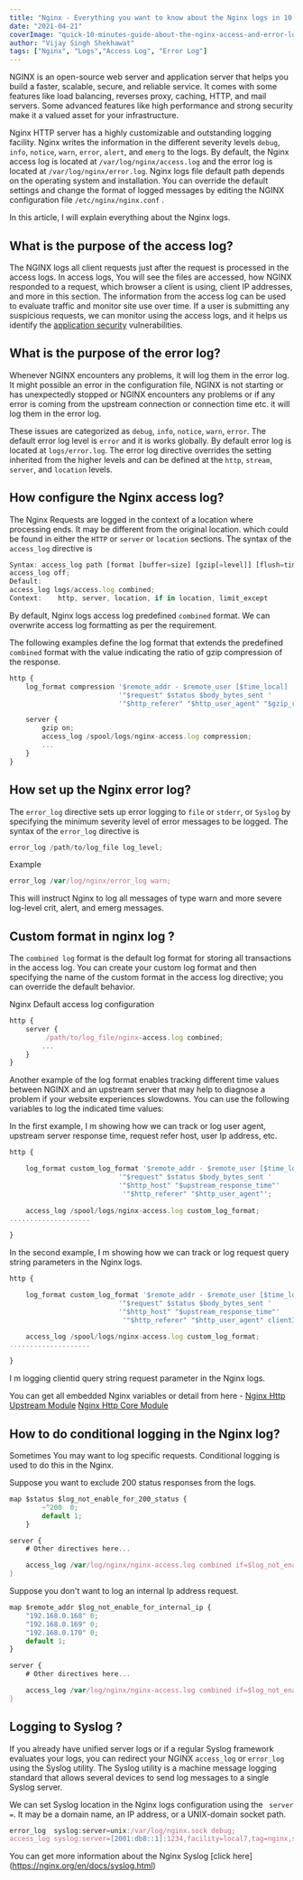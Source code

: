 ```yaml
---
title: "Nginx - Everything you want to know about the Nginx logs in 10 minutes"
date: "2021-04-21"
coverImage: "quick-10-minutes-guide-about-the-nginx-access-and-error-logs.png"
author: "Vijay Singh Shekhawat"
tags: ["Nginx", "Logs","Access Log", "Error Log"]
---
```


NGINX is an open-source web server and application server that helps you build a faster, scalable, secure, and reliable service. It comes with some features like load balancing, reverses proxy, caching, HTTP, and mail servers. Some advanced features like high performance and strong security make it a valued asset for your infrastructure.

Nginx HTTP server has a highly customizable and outstanding logging facility. Nginx writes the information in the different severity levels `debug`, `info`, `notice`, `warn`, `error`, `alert`, and `emerg` to the logs. By default, the Nginx access log is located at `/var/log/nginx/access.log` and the error log is located at `/var/log/nginx/error.log`. Nginx logs file default path depends on the operating system and installation. You can override the default settings and change the format of logged messages by editing the NGINX configuration file `/etc/nginx/nginx.conf` .

In this article, I will explain everything about the Nginx logs.


## What is the purpose of the access log?

The NGINX logs all client requests just after the request is processed in the access logs. In access logs, You will see the files are accessed, how NGINX responded to a request, which browser a client is using, client IP addresses, and more in this section. The information from the access log can be used to evaluate traffic and monitor site use over time. If a user is submitting any suspicious requests, we can monitor using the access logs, and it helps us identify the <a href="https://www.loginradius.com/resource/mitigating-security-issues-in-enterprise-mobile-application/">application security</a> vulnerabilities.

## What is the purpose of the error log?

Whenever NGINX encounters any problems, it will log them in the error log. It might possible an error in the configuration file, NGINX is not starting or has unexpectedly stopped or NGINX encounters any problems or if any error is coming from the upstream connection or connection time etc. it will log them in the error log. 

These issues are categorized as `debug`, `info`, `notice`, `warn`, `error`. The default error log level is `error` and it is works globally. By default error log is located at `logs/error.log`. The error log directive overrides the setting inherited from the higher levels and can be defined at the `http`, `stream`, `server`, and `location` levels.

## How configure the Nginx access log?

The Nginx Requests are logged in the context of a location where processing ends. It may be different from the original location. which could be found in either the `HTTP` or `server` or `location` sections. The syntax of the `access_log` directive is

```javascript
Syntax:	access_log path [format [buffer=size] [gzip[=level]] [flush=time] [if=condition]];
access_log off;
Default:	
access_log logs/access.log combined;
Context:	http, server, location, if in location, limit_except
```
By default, Nginx logs access log predefined `combined` format. We can overwrite access log formatting as per the requirement. 

The following examples define the log format that extends the predefined `combined` format with the value indicating the ratio of gzip compression of the response. 

```javascript
http {
    log_format compression '$remote_addr - $remote_user [$time_local] '
                           '"$request" $status $body_bytes_sent '
                           '"$http_referer" "$http_user_agent" "$gzip_ratio"';

    server {
        gzip on;
        access_log /spool/logs/nginx-access.log compression;
        ...
    }
}
```


## How set up the Nginx error log?

The `error_log` directive sets up error logging to `file` or `stderr`, or `Syslog` by specifying the minimum severity level of error messages to be logged. The syntax of the `error_log` directive is

```javascript
error_log /path/to/log_file log_level;
```

Example
```javascript
error_log /var/log/nginx/error_log warn; 

```

This will instruct Nginx to log all messages of type warn and more severe log-level crit, alert, and emerg messages.

## Custom format in nginx log ?

The ```combined log``` format is the default log format for storing all transactions in the access log. You can create your custom log format and then specifying the name of the custom format in the access log directive; you can override the default behavior.

Nginx Default access log configuration

```javascript
http {
    server {
         /path/to/log_file/nginx-access.log combined;
        ...
    }
}
``` 


Another example of the log format enables tracking different time values between NGINX and an upstream server that may help to diagnose a problem if your website experiences slowdowns. You can use the following variables to log the indicated time values:

In the first example, I m showing how we can track or log user agent, upstream server response time, request refer host, user Ip address, etc.

```javascript
http {

    log_format custom_log_format '$remote_addr - $remote_user [$time_local] '
                           '"$request" $status $body_bytes_sent '
                           '"$http_host" "$upstream_response_time"'
                            '"$http_referer" "$http_user_agent"';
    
    access_log /spool/logs/nginx-access.log custom_log_format;
....................

}

```

In the second example, I m showing how we can track or log request query string parameters in the Nginx logs.

```javascript
http {

    log_format custom_log_format '$remote_addr - $remote_user [$time_local] '
                           '"$request" $status $body_bytes_sent '
                           '"$http_host" "$upstream_response_time"'
                            '"$http_referer" "$http_user_agent" clientId="$clientid"';

    access_log /spool/logs/nginx-access.log custom_log_format;
....................

}

```

I m logging clientid query string request parameter in the Nginx logs. 

You can get all embedded Nginx variables or detail from here - 
[Nginx Http Upstream Module](https://nginx.org/en/docs/http/ngx_http_upstream_module.html#var_upstream_connect_time)
[Nginx Http Core Module](http://nginx.org/en/docs/http/ngx_http_core_module.html)



## How to do conditional logging in the Nginx log?

Sometimes You may want to log specific requests. Conditional logging is used to do this in the Nginx.

Suppose you want to exclude 200 status responses from the logs.

```javascript
map $status $log_not_enable_for_200_status {
        ~^200  0;
        default 1;
    }

server {
    # Other directives here...

    access_log /var/log/nginx/nginx-access.log combined if=$log_not_enable_for_200_status;
}
```

Suppose you don't want to log an internal Ip address request.

```javascript
map $remote_addr $log_not_enable_for_internal_ip {
    "192.168.0.168" 0;
    "192.168.0.169" 0;
    "192.168.0.170" 0;
    default 1;
}

server {
    # Other directives here...

    access_log /var/log/nginx/nginx-access.log combined if=$log_not_enable_for_internal_ip;
}
```

## Logging to Syslog ?

If you already have unified server logs or if a regular Syslog framework evaluates your logs, you can redirect your NGINX ```access_log``` or ```error_log``` using the Syslog utility. The Syslog utility is a machine message logging standard that allows several devices to send log messages to a single Syslog server.  

We can set Syslog location in the Nginx logs configuration using the ``` server =```. It may be a domain name, an IP address, or a UNIX-domain socket path.

```javascript
error_log  syslog:server=unix:/var/log/nginx.sock debug;
access_log syslog:server=[2001:db8::1]:1234,facility=local7,tag=nginx,severity=info;

```

You can get more information about the Nginx Syslog [click here] (https://nginx.org/en/docs/syslog.html)


